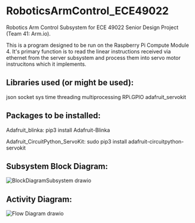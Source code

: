 # RoboticsArmControl_ECE49022
Robotics Arm Control Subsystem for ECE 49022 Senior Design Project (Team 41: Arm.io).

This is a program designed to be run on the Raspberry Pi Compute Module 4. It's primary function is to read the linear instructions received via ethernet from the server subsystem and process them into servo motor instrucitons which it implements. 

## Libraries used (or might be used):

json
socket
sys
time
threading
multiprocessing
RPi.GPIO
adafruit_servokit

## Packages to be installed:

Adafruit_blinka:
pip3 install Adafruit-Blinka

Adafruit_CircuitPython_ServoKit:
sudo pip3 install adafruit-circuitpython-servokit


## Subsystem Block Diagram:

![BlockDiagramSubsystem drawio](https://user-images.githubusercontent.com/59933881/193178337-dd1214cc-b7f7-468e-979d-b1f820d30df3.png)

## Activity Diagram:

![Flow Diagram drawio](https://user-images.githubusercontent.com/59933881/193178313-dabad1da-87b2-4191-9aba-19034b65fe55.png)
